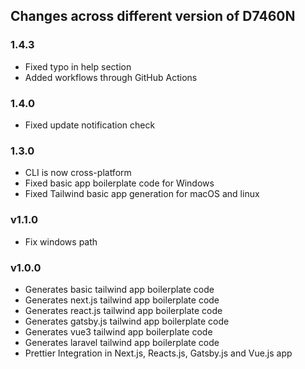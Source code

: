 ## Changes across different version of D7460N

### 1.4.3

- Fixed typo in help section
- Added workflows through GitHub Actions

### 1.4.0

- Fixed update notification check

### 1.3.0

- CLI is now cross-platform
- Fixed basic app boilerplate code for Windows
- Fixed Tailwind basic app generation for macOS and linux

### v1.1.0

- Fix windows path

### v1.0.0

- Generates basic tailwind app boilerplate code
- Generates next.js tailwind app boilerplate code
- Generates react.js tailwind app boilerplate code
- Generates gatsby.js tailwind app boilerplate code
- Generates vue3 tailwind app boilerplate code
- Generates laravel tailwind app boilerplate code
- Prettier Integration in Next.js, Reacts.js, Gatsby.js and Vue.js app
